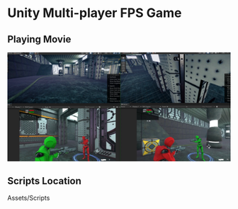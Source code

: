 # Unity Multi-player FPS Game

## Playing Movie

[![CyBattle.png](CyBattle.png)](https://youtu.be/TzA0_sxzFTA)

## Scripts Location
Assets/Scripts
